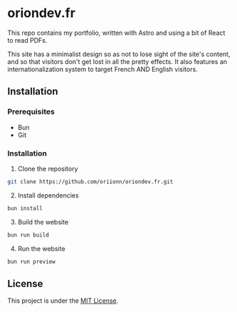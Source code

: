 # oriondev.fr
This repo contains my portfolio, written with Astro and using a bit of React to read PDFs.

This site has a minimalist design so as not to lose sight of the site's content, and so that visitors don't get lost in all the pretty effects. It also features an internationalization system to target French AND English visitors.


## Installation
### Prerequisites
- Bun
- Git

### Installation
1. Clone the repository
```sh
git clone https://github.com/oriionn/oriondev.fr.git
```

2. Install dependencies
```sh
bun install
```

3. Build the website
```sh
bun run build
```

4. Run the website
```sh
bun run preview
```

## License
This project is under the [MIT License](https://choosealicense.com/licenses/mit/).
